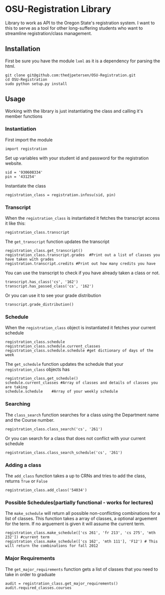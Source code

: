 OSU-Registration Library
=======================

Library to work as API to the Oregon State's registration system. I want to this to serve as a tool for other long-suffering students who want to streamline registration/class management. 

Installation
------------

First be sure you have the module `lxml` as it is a dependency for parsing the html.

	git clone git@github.com:thedjpetersen/OSU-Registration.git
	cd OSU-Registration
	sudo python setup.py install

Usage
------

Working with the library is just instantiating the class and calling it's member functions

### Instantiation

First import the module

	import registration

Set up variables with your student id and password for the registration website.

	sid = '930608334'
	pin = '431254'

Instantiate the class

	registration_class = registration.infosu(sid, pin)

### Transcript

When the `registration_class` is instantiated it fetches the transcript access it like this:

	registration_class.transcript

The `get_transcript` function updates the transcript

	registration_class.get_transcript()
	registration_class.transcript.grades  #Print out a list of classes you have taken with grades
	registration.transcript.credits #Print out how many credits you have

You can use the transcript to check if you have already taken a class or not.

	transcript.has_class('cs', '162')
	transcript.has_passed_class('cs', '162')

Or you can use it to see your grade distribution

	transcript.grade_distribution()

### Schedule

When the `registration_class` object is instantiated it fetches your current schedule

	registration_class.schedule
	registration_class.schedule.current_classes
	registration_class.schedule.schedule #get dictionary of days of the week

The `get_schedule` function updates the schedule that your `registration_class` objects has 

	registration_class.get_schedule()
	schedule.current_classes #Array of classes and details of classes you are taking
	schedule.schedule	 #Array of your weekly schedule

### Searching
The `class_search` function searches for a class using the Department name and the Course number.

	registration_class.class_search('cs', '261')

Or you can search for a class that does not conflict with your current schedule

	registration_class.class_search_schedule('cs', '261')

### Adding a class
The `add_class` function takes a up to CRNs and tries to add the class, returns `True` or `False`

	registration_class.add_class('54034')

### Possible Schedules(partially functional - works for lectures)
The `make_schedule` will return all possible non-conflicting combinations for a list of classes. This function takes a array of classes, a optional arguement for the term. If no arguement is given it will assume the current term.

 	registration_class.make_schedule(['cs 261', 'fr 213', 'cs 275', 'mth 232']) #current term
 	registration_class.make_schedule(['cs 162', 'mth 111'], 'F12') # This will return the combinations for fall 2012

### Major Requirements
The `get_major_requirements` function gets a list of classes that you need to take in order to graduate

	audit = registration_class.get_major_requirements()
	audit.required_classes.courses

